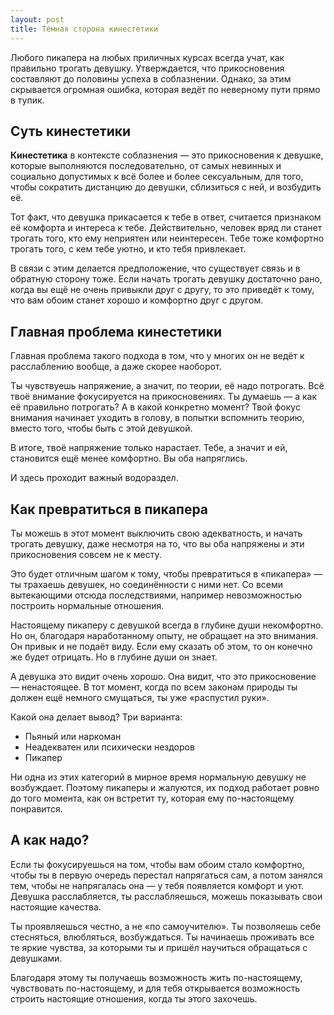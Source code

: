```yaml
---
layout: post
title: Тёмная сторона кинестетики
---
```


Любого пикапера на любых приличных курсах всегда учат, как правильно трогать девушку. Утверждается, что прикосновения составляют до половины успеха в соблазнении. Однако, за этим скрывается огромная ошибка, которая ведёт по неверному пути прямо в тупик.

## Суть кинестетики

**Кинестетика** в контексте соблазнения — это прикосновения к девушке, которые выполняются последовательно, от самых невинных и социально допустимых к всё более и более сексуальным, для того, чтобы сократить дистанцию до девушки, сблизиться с ней, и возбудить её.

Тот факт, что девушка прикасается к тебе в ответ, считается признаком её комфорта и интереса к тебе. Действительно, человек вряд ли станет трогать того, кто ему неприятен или неинтересен. Тебе тоже комфортно трогать того, с кем тебе уютно, и кто тебя привлекает.

В связи с этим делается предположение, что существует связь и в обратную сторону тоже. Если начать трогать девушку достаточно рано, когда вы ещё не очень привыкли друг с другу, то это приведёт к тому, что вам обоим станет хорошо и комфортно друг с другом.

## Главная проблема кинестетики

Главная проблема такого подхода в том, что у многих он не ведёт к расслаблению вообще, а даже скорее наоборот.

Ты чувствуешь напряжение, а значит, по теории, её надо потрогать. Всё твоё внимание фокусируется на прикосновениях. Ты думаешь — а как её правильно потрогать? А в какой конкретно момент? Твой фокус внимания начинает уходить в голову, в попытки вспомнить теорию, вместо того, чтобы быть с этой девушкой.

В итоге, твоё напряжение только нарастает. Тебе, а значит и ей, становится ещё менее комфортно. Вы оба напряглись.

И здесь проходит важный водораздел.

## Как превратиться в пикапера

Ты можешь в этот момент выключить свою адекватность, и начать трогать девушку, даже несмотря на то, что вы оба напряжены и эти прикосновения совсем не к месту.

Это будет отличным шагом к тому, чтобы превратиться в «пикапера» — ты трахаешь девушек, но соединённости с ними нет. Со всеми вытекающими отсюда последствиями, например невозможностью построить нормальные отношения.

Настоящему пикаперу с девушкой всегда в глубине души некомфортно. Но он, благодаря наработанному опыту, не обращает на это внимания. Он привык и не подаёт виду. Если ему сказать об этом, то он конечно же будет отрицать. Но в глубине души он знает.

А девушка это видит очень хорошо. Она видит, что это прикосновение — ненастоящее. В тот момент, когда по всем законам природы ты должен ещё немного смущаться, ты уже «распустил руки».

Какой она делает вывод? Три варианта:

- Пьяный или наркоман
- Неадекватен или психически нездоров
- Пикапер

Ни одна из этих категорий в мирное время нормальную девушку не возбуждает. Поэтому пикаперы и жалуются, их подход работает ровно до того момента, как он встретит ту, которая ему по-настоящему понравится.

## А как надо?

Если ты фокусируешься на том, чтобы вам обоим стало комфортно, чтобы ты в первую очередь перестал напрягаться сам, а потом занялся тем, чтобы не напрягалась она — у тебя появляется комфорт и уют. Девушка расслабляется, ты расслабляешься, можешь показывать свои настоящие качества.

Ты проявляешься честно, а не «по самоучителю». Ты позволяешь себе стесняться, влюбляться, возбуждаться. Ты начинаешь проживать все те яркие чувства, за которыми ты и пришёл научиться обращаться с девушками.

Благодаря этому ты получаешь возможность жить по-настоящему, чувствовать по-настоящему, и для тебя открывается возможность строить настоящие отношения, когда ты этого захочешь.